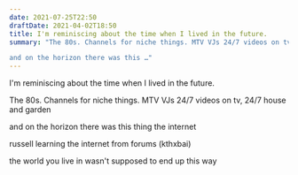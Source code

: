 ```yaml
---
date: 2021-07-25T22:50
draftDate: 2021-04-02T18:50
title: I'm reminiscing about the time when I lived in the future.
summary: "The 80s. Channels for niche things. MTV VJs 24/7 videos on tv, 24/7 house and garden

and on the horizon there was this …"
---
```


I'm reminiscing about the time when I lived in the future.

The 80s. Channels for niche things. MTV VJs 24/7 videos on tv, 24/7 house and garden

and on the horizon there was this thing the internet

russell learning the internet from forums (kthxbai)

the world you live in wasn't supposed to end up this way
